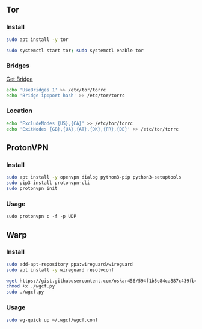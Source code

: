 ## Tor

### Install

```bash
sudo apt install -y tor
```

```bash
sudo systemctl start tor; sudo systemctl enable tor
```

### Bridges

[Get Bridge](https://bridges.torproject.org/bridges)

```bash
echo 'UseBridges 1' >> /etc/tor/torrc
echo 'Bridge ip:port hash' >> /etc/tor/torrc
```

### Location

```bash
echo 'ExcludeNodes {US},{CA}' >> /etc/tor/torrc
echo 'ExitNodes {GB},{UA},{AT},{DK},{FR},{DE}' >> /etc/tor/torrc
```

## ProtonVPN

### Install

```bash
sudo apt install -y openvpn dialog python3-pip python3-setuptools
sudo pip3 install protonvpn-cli
sudo protonvpn init
```

### Usage

```
sudo protonvpn c -f -p UDP
```

## Warp

### Install

```bash
sudo add-apt-repository ppa:wireguard/wireguard
sudo apt install -y wireguard resolvconf

wget https://gist.githubusercontent.com/oskar456/594f1b5e84ca887c439fb457800b377e/raw/ec61b40885eaf6c36e7680c5bd6231202eda8673/wgcf.py
chmod +x ./wgcf.py
sudo ./wgcf.py
```

### Usage

```bash
sudo wg-quick up ~/.wgcf/wgcf.conf
```
